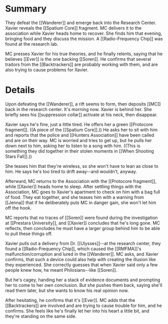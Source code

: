 # Summary

They defeat the [[Wanderer]] and emerge back into the Research Center. Xavier reveals the [[Spatium Core]] fragment. MC delivers it to the association while Xavier heads home to recover. She finds him that evening, bringing food and they discuss the mission. A [[Radio-Frequency Chip]] was found at the research lab.

MC presses Xavier for his true theories, and he finally relents, saying that he believes [[Ever]] is the one backing [[Soren]]. He confirms that several traitors from the [[Backtrackers]] are probably working with them, and are also trying to cause problems for Xavier.

# Details
Upon defeating the [[Wanderer]], a rift seems to form, then deposits [[MC]] back in the research center. It's morning now. Xavier is behind her. She briefly sees his [[suppression collar]] activate at his neck, then disappear.

Xavier says he's fine, just a little tired. He offers her a green [[Protocore fragment]]. ((A piece of the [[Spatium Core]].)) He asks her to sit with him and reports that the police and [[Hunters Association]] have been called and are on their way. MC is worried and tries to get up, but he pulls her down next to him, asking her to listen to a song with him. ((This is something they did together in their stolen moments in [[When Shooting Stars Fall]].))

She teases him that they're wireless, so she won't have to lean as close to him. He says he's too tired to drift away--and wouldn't, anyway.

Afterward, MC returns to the Association with the [[Protocore fragment]], while [[Xavier]] heads home to sleep. After settling things with the Association, MC goes to Xavier's apartment to check on him with a bag full of food. They eat together, and she teases him with a warning from [[Jenna]] that if he deliberately puts MC in danger gain, she won't let him off the hook.

MC reports that no traces of [[Soren]] were found during the investigation at [[Prestara University]], and [[Xavier]] concludes that he's long gone. MC reflects, then concludes he must have a larger group behind him to be able to pull these things off.

Xavier pulls out a delivery from Dr. [[Ulysses]]--at the research center, they found a [[Radio-Frequency Chip]], which caused the [[RMFMA]]'s malfunction/corruption and lured in the [[Wanderer]]. MC asks, and Xavier confirms, that such a device could also help with creating the illusion like they experienced. She correctly guesses that when Xavier said only a few people knew how, he meant Philosians--like [[Soren]].

But he's cagey, handing her a stack of evidence documents and prompting her to come to her own conclusion. But she pushes them back, saying she'll read them later, but she wants to know his real opinion now.

After hesitating, he confirms that it's [[Ever]]. MC adds that the [[Backtrackers]] are involved and are trying to cause trouble for him, and he confirms. She feels like he's finally let her into his heart a little bit, and they're standing on the same side.